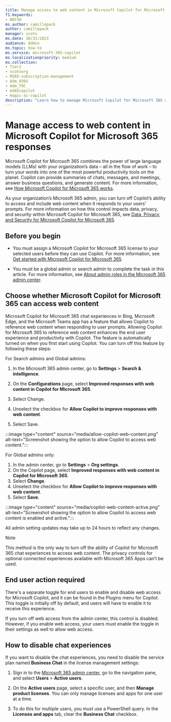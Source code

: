 ```yaml
---
title: Manage access to web content in Microsoft Copilot for Microsoft 365 responses
f1.keywords:
- NOCSH
ms.author: camillepack
author: camillepack
manager: scotv
ms.date: 10/31/2023
audience: Admin
ms.topic: how-to
ms.service: microsoft-365-copilot
ms.localizationpriority: medium
ms.collection: 
- Tier2
- scotvorg
- M365-subscription-management 
- Adm_O365
- Adm_TOC
- m365copilot
- magic-ai-copilot
description: "Learn how to manage Microsoft Copilot for Microsoft 365 access to web content for your organization."
---
```


# Manage access to web content in Microsoft Copilot for Microsoft 365 responses

Microsoft Copilot for Microsoft 365 combines the power of large language models (LLMs) with your organization’s data – all in the flow of work – to turn your words into one of the most powerful productivity tools on the planet. Copilot can provide summaries of chats, messages, and meetings, answer business questions, and generate content. For more information, see [How Microsoft Copilot for Microsoft 365 works](https://www.youtube.com/watch?v=B2-8wrF9Okc).

As your organization’s Microsoft 365 admin, you can turn off Copilot’s ability to access and include web content when it responds to your users’ prompts. For more information on how this control impacts data, privacy, and security within Microsoft Copilot for Microsoft 365, see [Data, Privacy, and Security for Microsoft Copilot for Microsoft 365](microsoft-365-copilot-privacy.md#microsoft-copilot-for-microsoft-365-and-the-web-content-plugin).

## Before you begin

- You must assign a Microsoft Copilot for Microsoft 365 license to your selected users before they can use Copilot. For more information, see [Get started with Microsoft Copilot for Microsoft 365](microsoft-365-copilot-setup.md).

- You must be a global admin or search admin to complete the task in this article. For more information, see [About admin roles in the Microsoft 365 admin center](/microsoft-365/admin/add-users/about-admin-roles).

## Choose whether Microsoft Copilot for Microsoft 365 can access web content

Microsoft Copilot for Microsoft 365 chat experiences in Bing, Microsoft Edge, and the Microsoft Teams app has a feature that allows Copilot to reference web content when responding to user prompts. Allowing Copilot for Microsoft 365 to reference web content enhances the end user experience and productivity with Copilot. The feature is automatically turned on when you first start using Copilot. You can turn off this feature by following these steps:

For Search admins and Global admins:

1. In the Microsoft 365 admin center, go to **Settings** > **Search & intelligence**.

2. On the **Configurations** page, select **Improved responses with web content in Copilot for Microsoft 365**.

3. Select Change.

4. Unselect the checkbox for **Allow Copilot to improve responses with web content**.

5. Select Save.

:::image type="content" source="media/allow-copilot-web-content.png" alt-text="Screenshot showing the option to allow Copilot to access web content.":::

For Global admins only:

1. In the admin center, go to **Settings** > **Org settings**.
2. On the Copilot page, select **Improved responses with web content in Copilot for Microsoft 365**.
3. Select **Change**.
4. Unselect the checkbox for **Allow Copilot to improve responses with web content**.
5. Select **Save**.

:::image type="content" source="media/copilot-web-content-active.png" alt-text="Screenshot showing the option to allow Copilot to access web content is enabled and active.":::

All admin setting updates may take up to 24 hours to reflect any changes.

>[!NOTE]
> This method is the only way to turn off the ability of Copilot for Microsoft 365 chat experiences to access web content. The privacy controls for optional connected experiences available with Microsoft 365 Apps can’t be used.

## End user action required

There's a separate toggle for end users to enable and disable web access for Microsoft Copilot, and it can be found in the Plugins menu for Copilot. This toggle is initially off by default, and users will have to enable it to receive this experience.

If you turn off web access from the admin center, this control is disabled. However, if you enable web access, your users must enable the toggle in their settings as well to allow web access.

## How to disable chat experiences

If you want to disable the chat experiences, you need to disable the service plan named **Business Chat** in the license management settings:

1. Sign in to the [Microsoft 365 admin center](https://admin.microsoft.com), go to the navigation pane, and select **Users** > **Active users**.

2. On the **Active users** page, select a specific user, and then **Manage product licenses**. You can only manage licenses and apps for one user at a time.

3. To do this for multiple users, you must use a PowerShell query. In the **Licenses and apps** tab, clear the **Business Chat** checkbox.
